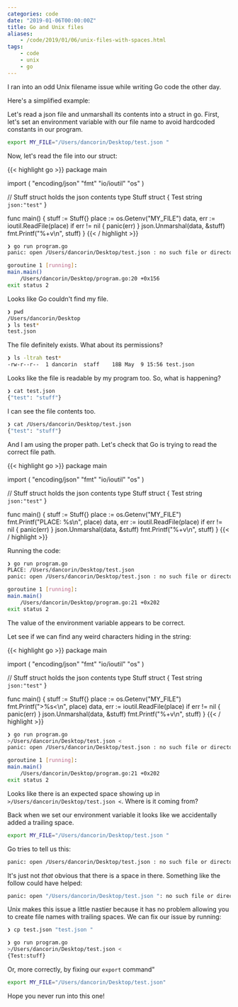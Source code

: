 ```yaml
---
categories: code
date: "2019-01-06T00:00:00Z"
title: Go and Unix files
aliases:
    - /code/2019/01/06/unix-files-with-spaces.html
tags:
    - code
    - unix
    - go
---
```


I ran into an odd Unix filename issue while writing Go code the other day.

Here's a simplified example:

Let's read a json file and unmarshall its contents into a struct in go. First, let's set an environment variable with our file name to avoid hardcoded constants in our program.

```sh
export MY_FILE="/Users/dancorin/Desktop/test.json "
```

Now, let's read the file into our struct:

{{< highlight go >}}
package main

import (
    "encoding/json"
    "fmt"
    "io/ioutil"
    "os"
)

// Stuff struct holds the json contents
type Stuff struct {
    Test string `json:"test"`
}

func main() {
    stuff := Stuff{}
    place := os.Getenv("MY_FILE")
    data, err := ioutil.ReadFile(place)
    if err != nil {
        panic(err)
    }
    json.Unmarshal(data, &stuff)
    fmt.Printf("%+v\n", stuff)
}
{{< / highlight >}}

```sh
❯ go run program.go
panic: open /Users/dancorin/Desktop/test.json : no such file or directory

goroutine 1 [running]:
main.main()
    /Users/dancorin/Desktop/program.go:20 +0x156
exit status 2
```

Looks like Go couldn't find my file.

```sh
❯ pwd
/Users/dancorin/Desktop
❯ ls test*
test.json
```

The file definitely exists. What about its permissions?

```sh
❯ ls -ltrah test*
-rw-r--r--  1 dancorin  staff    18B May  9 15:56 test.json
```

Looks like the file is readable by my program too. So, what is happening?

```sh
❯ cat test.json
{"test": "stuff"}
```

I can see the file contents too.

```sh
❯ cat /Users/dancorin/Desktop/test.json
{"test": "stuff"}
```

And I am using the proper path. Let's check that Go is trying to read the correct file path.

{{< highlight go >}}
package main

import (
    "encoding/json"
    "fmt"
    "io/ioutil"
    "os"
)

// Stuff struct holds the json contents
type Stuff struct {
    Test string `json:"test"`
}

func main() {
    stuff := Stuff{}
    place := os.Getenv("MY_FILE")
    fmt.Printf("PLACE: %s\n", place)
    data, err := ioutil.ReadFile(place)
    if err != nil {
        panic(err)
    }
    json.Unmarshal(data, &stuff)
    fmt.Printf("%+v\n", stuff)
}
{{< / highlight >}}

Running the code:

```sh
❯ go run program.go
PLACE: /Users/dancorin/Desktop/test.json
panic: open /Users/dancorin/Desktop/test.json : no such file or directory

goroutine 1 [running]:
main.main()
    /Users/dancorin/Desktop/program.go:21 +0x202
exit status 2
```

The value of the environment variable appears to be correct.

Let see if we can find any weird characters hiding in the string:

{{< highlight go >}}
package main

import (
    "encoding/json"
    "fmt"
    "io/ioutil"
    "os"
)

// Stuff struct holds the json contents
type Stuff struct {
    Test string `json:"test"`
}

func main() {
    stuff := Stuff{}
    place := os.Getenv("MY_FILE")
    fmt.Printf(">%s<\n", place)
    data, err := ioutil.ReadFile(place)
    if err != nil {
        panic(err)
    }
    json.Unmarshal(data, &stuff)
    fmt.Printf("%+v\n", stuff)
}
{{< / highlight >}}

```sh
❯ go run program.go
>/Users/dancorin/Desktop/test.json <
panic: open /Users/dancorin/Desktop/test.json : no such file or directory

goroutine 1 [running]:
main.main()
    /Users/dancorin/Desktop/program.go:21 +0x202
exit status 2
```

Looks like there is an expected space showing up in ` >/Users/dancorin/Desktop/test.json <`. Where is it coming from?

Back when we set our environment variable it looks like we accidentally added a trailing space.

```sh
export MY_FILE="/Users/dancorin/Desktop/test.json "
```

Go tries to tell us this:

```sh
panic: open /Users/dancorin/Desktop/test.json : no such file or directory
```

It's just not _that_ obvious that there is a space in there. Something like the follow could have helped:

```sh
panic: open "/Users/dancorin/Desktop/test.json ": no such file or directory
```

Unix makes this issue a little nastier because it has no problem allowing you to create file names with trailing spaces. We can fix our issue by running:

```sh
❯ cp test.json "test.json "

❯ go run program.go
>/Users/dancorin/Desktop/test.json <
{Test:stuff}
```

Or, more correctly, by fixing our `export` command"

```sh
export MY_FILE="/Users/dancorin/Desktop/test.json"
```

Hope you never run into this one!
